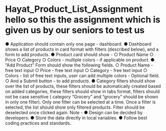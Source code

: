 # Hayat_Product_List_Assignment    hello so this the assignment which is given us by our seniors to test us 
● Application should contain only one page - dashboard.
● Dashboard shows a list of products in card format with filters (described below), and a
form to add products.
● Product card should show -
○ Product Name
○ Price
○ Category
○ Colors - multiple colors - if applicable on product.
● “Add Product” Form should show the following fields.
○ Product Name - free text input
○ Price - free text input
○ Category - free text input
○ Colors - list of free text inputs, user can add multiple colors - Optional field.
○ And a Submit button - to add products.
● Category filters should show over the list of products, these filters should be
automatically created based on added categories, these filters should show in tabs
format, filters should not be case sensitive ( category “Grocery” and “grocery” should be
shown in only one filter). Only one filter can be selected at a time. Once a filter is
selected, the list should show only filtered products. Filter should be deselected once
clicked again.
Note -
● Design can be decided by developers.
● Store the data directly in local variables.
● Follow best coding practices and standards.
